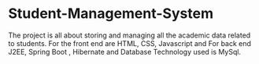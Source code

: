 # Student-Management-System
The project is all about storing and managing all the academic data related to students.
For the front end are HTML, CSS, Javascript and For back end J2EE, Spring Boot , Hibernate and Database Technology used is MySql.
